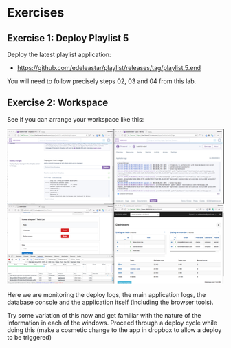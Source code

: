 # Exercises

## Exercise 1: Deploy Playlist 5

Deploy the latest playlist application:

- <https://github.com/edeleastar/playlist/releases/tag/playlist.5.end>

You will need to follow precisely steps 02, 03 and 04 from this lab.

## Exercise 2: Workspace

See if you can arrange your workspace like this:

![](img/33.png)

Here we are monitoring the deploy logs, the main application logs, the database console and the application itself (including the browser tools).

Try some variation of this now and get familiar with the nature of the information in each of the windows. Proceed through a deploy cycle while doing this (make a cosmetic change to the app in dropbox to allow a deploy to be triggered)

